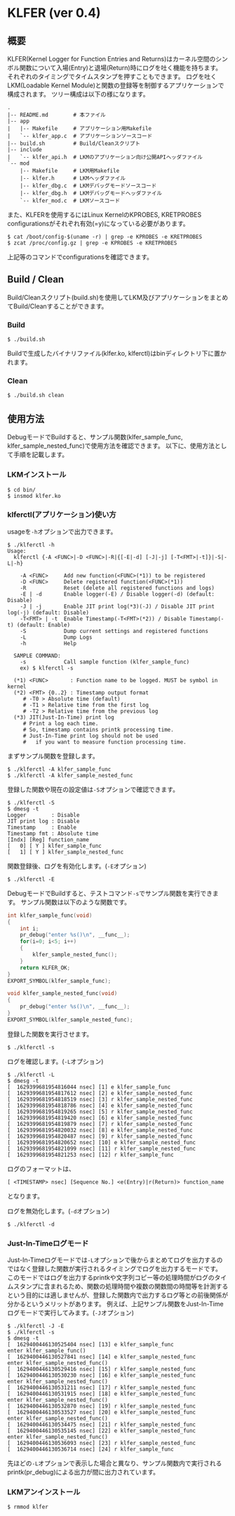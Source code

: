 # KLFER (ver 0.4)

## 概要

KLFER(Kernel Logger for Function Entries and Returns)はカーネル空間のシンボル関数について入場(Entry)と退場(Return)時にログを吐く機能を持ちます。 
それぞれのタイミングでタイムスタンプを押すこともできます。 
ログを吐くLKM(Loadable Kernel Module)と関数の登録等を制御するアプリケーションで構成されます。 
ツリー構成は以下の様になります。
```
.
|-- README.md        # 本ファイル
|-- app
|   |-- Makefile     # アプリケーション用Makefile
|   `-- klfer_app.c  # アプリケーションソースコード
|-- build.sh         # Build/Cleanスクリプト
|-- include
|   `-- klfer_api.h  # LKMのアプリケーション向け公開APIヘッダファイル
`-- mod
    |-- Makefile     # LKM用Makefile
    |-- klfer.h      # LKMヘッダファイル
    |-- klfer_dbg.c  # LKMデバッグモードソースコード
    |-- klfer_dbg.h  # LKMデバッグモードヘッダファイル
    `-- klfer_mod.c  # LKMソースコード
```
また、KLFERを使用するにはLinux KernelのKPROBES, KRETPROBES configurationsがそれぞれ有効(=y)になっている必要があります。
```
$ cat /boot/config-$(uname -r) | grep -e KPROBES -e KRETPROBES
$ zcat /proc/config.gz | grep -e KPROBES -e KRETPROBES
```
上記等のコマンドでconfigurationsを確認できます。

## Build / Clean

Build/Cleanスクリプト(build.sh)を使用してLKM及びアプリケーションをまとめてBuild/Cleanすることができます。

### Build

```
$ ./build.sh
```
Buildで生成したバイナリファイル(klfer.ko, klferctl)はbinディレクトリ下に置かれます。

### Clean

```
$ ./build.sh clean
```

## 使用方法

DebugモードでBuildすると、サンプル関数(klfer_sample_func, klfer_sample_nested_func)で使用方法を確認できます。 
以下に、使用方法として手順を記載します。

### LKMインストール

```
$ cd bin/
$ insmod klfer.ko
```

### klferctl(アプリケーション)使い方

usageを```-h```オプションで出力できます。

```
$ ./klferctl -h
Usage:
  klferctl {-A <FUNC>|-D <FUNC>|-R|{[-E|-d] [-J|-j] [-T<FMT>|-t]}|-S|-L|-h}

    -A <FUNC>     Add new function(<FUNC>(*1)) to be registered
    -D <FUNC>     Delete registered function(<FUNC>(*1))
    -R            Reset (delete all registered functions and logs)
    -E | -d       Enable logger(-E) / Disable logger(-d) (default: Disable)
    -J | -j       Enable JIT print log(*3)(-J) / Disable JIT print log(-j) (default: Disable)
    -T<FMT> | -t  Enable Timestamp(-T<FMT>(*2)) / Disable Timestamp(-t) (default: Enable)
    -S            Dump current settings and registered functions
    -L            Dump Logs
    -h            Help

  SAMPLE COMMAND:
    -s            Call sample function (klfer_sample_func)
    ex) $ klferctl -s

  (*1) <FUNC>       : Function name to be logged. MUST be symbol in kernel
  (*2) <FMT> {0..2} : Timestamp output format
     # -T0 > Absolute time (default)
     # -T1 > Relative time from the first log
     # -T2 > Relative time from the previous log
  (*3) JIT(Just-In-Time) print log
     # Print a log each time.
     # So, timestamp contains printk processing time.
     # Just-In-Time print log should not be used
     #   if you want to measure function processing time.
```

まずサンプル関数を登録します。

```
$ ./klferctl -A klfer_sample_func
$ ./klferctl -A klfer_sample_nested_func
```

登録した関数や現在の設定値は```-S```オプションで確認できます。

```
$ ./klferctl -S
$ dmesg -t
Logger        : Disable
JIT print log : Disable
Timestamp     : Enable
Timestamp fmt : Absolute time
[Indx] [Reg] function_name
[   0] [ Y ] klfer_sample_func
[   1] [ Y ] klfer_sample_nested_func
```

関数登録後、ログを有効化します。(```-E```オプション)

```
$ ./klferctl -E
```

DebugモードでBuildすると、テストコマンド```-s```でサンプル関数を実行できます。 
サンプル関数は以下のような関数です。

```c
int klfer_sample_func(void)
{
    int i;
    pr_debug("enter %s()\n", __func__);
    for(i=0; i<5; i++)
    {
        klfer_sample_nested_func();
    }
    return KLFER_OK;
}
EXPORT_SYMBOL(klfer_sample_func);

void klfer_sample_nested_func(void)
{
    pr_debug("enter %s()\n", __func__);
}
EXPORT_SYMBOL(klfer_sample_nested_func);
```

登録した関数を実行させます。

```
$ ./klferctl -s
```

ログを確認します。(```-L```オプション)

```
$ ./klferctl -L
$ dmesg -t
[  1629399681954816044 nsec] [1] e klfer_sample_func
[  1629399681954817612 nsec] [2] e klfer_sample_nested_func
[  1629399681954818519 nsec] [3] r klfer_sample_nested_func
[  1629399681954818786 nsec] [4] e klfer_sample_nested_func
[  1629399681954819265 nsec] [5] r klfer_sample_nested_func
[  1629399681954819420 nsec] [6] e klfer_sample_nested_func
[  1629399681954819879 nsec] [7] r klfer_sample_nested_func
[  1629399681954820032 nsec] [8] e klfer_sample_nested_func
[  1629399681954820487 nsec] [9] r klfer_sample_nested_func
[  1629399681954820652 nsec] [10] e klfer_sample_nested_func
[  1629399681954821099 nsec] [11] r klfer_sample_nested_func
[  1629399681954821253 nsec] [12] r klfer_sample_func
```

ログのフォーマットは、
```
[ <TIMESTAMP> nsec] [Sequence No.] <e(Entry)|r(Return)> function_name
```
となります。

ログを無効化します。(```-d```オプション)

```
$ ./klferctl -d
```

### Just-In-Timeログモード
Just-In-Timeログモードでは```-L```オプションで後からまとめてログを出力するのではなく登録した関数が実行されるタイミングでログを出力するモードです。 
このモードではログを出力するprintkや文字列コピー等の処理時間がログのタイムスタンプに含まれるため、関数の処理時間や複数の関数間の時間等を計測するという目的には適しませんが、登録した関数内で出力するログ等との前後関係が分かるというメリットがあります。 
例えば、上記サンプル関数をJust-In-Timeログモードで実行してみます。(```-J```オプション)

```
$ ./klferctl -J -E
$ ./klferctl -s
$ dmesg -t
[  1629400446130525404 nsec] [13] e klfer_sample_func
enter klfer_sample_func()
[  1629400446130527841 nsec] [14] e klfer_sample_nested_func
enter klfer_sample_nested_func()
[  1629400446130529416 nsec] [15] r klfer_sample_nested_func
[  1629400446130530230 nsec] [16] e klfer_sample_nested_func
enter klfer_sample_nested_func()
[  1629400446130531211 nsec] [17] r klfer_sample_nested_func
[  1629400446130531915 nsec] [18] e klfer_sample_nested_func
enter klfer_sample_nested_func()
[  1629400446130532870 nsec] [19] r klfer_sample_nested_func
[  1629400446130533527 nsec] [20] e klfer_sample_nested_func
enter klfer_sample_nested_func()
[  1629400446130534475 nsec] [21] r klfer_sample_nested_func
[  1629400446130535145 nsec] [22] e klfer_sample_nested_func
enter klfer_sample_nested_func()
[  1629400446130536093 nsec] [23] r klfer_sample_nested_func
[  1629400446130536714 nsec] [24] r klfer_sample_func
```
先ほどの```-L```オプションで表示した場合と異なり、サンプル関数内で実行されるprintk(pr_debug)による出力が間に出力されています。

### LKMアンインストール

```
$ rmmod klfer
```

